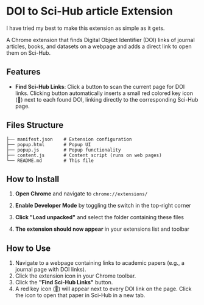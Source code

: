 # DOI to Sci-Hub article Extension

I have tried my best to make this extension as simple as it gets.

A Chrome extension that finds Digital Object Identifier (DOI) links of journal articles, books, and datasets on a webpage and adds a direct link to open them on Sci-Hub. 

## Features

- **Find Sci-Hub Links**: Click a button to scan the current page for DOI links. Clicking button automatically inserts a small red colored key icon (🔑) next to each found DOI, linking directly to the corresponding Sci-Hub page.


## Files Structure

```
├── manifest.json    # Extension configuration
├── popup.html       # Popup UI
├── popup.js         # Popup functionality
├── content.js       # Content script (runs on web pages)
└── README.md        # This file
```

## How to Install

1. **Open Chrome** and navigate to `chrome://extensions/`

2. **Enable Developer Mode** by toggling the switch in the top-right corner

3. **Click "Load unpacked"** and select the folder containing these files

4. **The extension should now appear** in your extensions list and toolbar

## How to Use

1. Navigate to a webpage containing links to academic papers (e.g., a journal page with DOI links).
2. Click the extension icon in your Chrome toolbar.
3. Click the **"Find Sci-Hub Links"** button.
4. A red key icon (🔑) will appear next to every DOI link on the page. Click the icon to open that paper in Sci-Hub in a new tab.